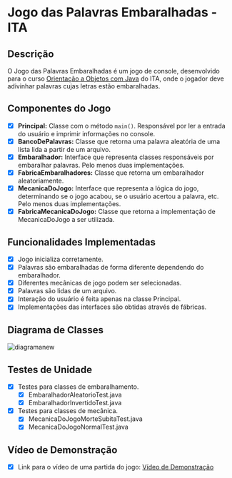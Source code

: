 # Jogo das Palavras Embaralhadas - ITA

## Descrição
O Jogo das Palavras Embaralhadas é um jogo de console, desenvolvido para o curso [Orientação a Objetos com Java](https://www.coursera.org/learn/orientacao-a-objetos-com-java) do ITA, onde o jogador deve adivinhar palavras cujas letras estão embaralhadas.

## Componentes do Jogo

- [x] **Principal:** Classe com o método `main()`. Responsável por ler a entrada do usuário e imprimir informações no console.
- [x] **BancoDePalavras:** Classe que retorna uma palavra aleatória de uma lista lida a partir de um arquivo.
- [x] **Embaralhador:** Interface que representa classes responsáveis por embaralhar palavras. Pelo menos duas implementações.
- [x] **FabricaEmbaralhadores:** Classe que retorna um embaralhador aleatoriamente.
- [x] **MecanicaDoJogo:** Interface que representa a lógica do jogo, determinando se o jogo acabou, se o usuário acertou a palavra, etc. Pelo menos duas implementações.
- [x] **FabricaMecanicaDoJogo:** Classe que retorna a implementação de MecanicaDoJogo a ser utilizada.

## Funcionalidades Implementadas

- [x] Jogo inicializa corretamente.
- [x] Palavras são embaralhadas de forma diferente dependendo do embaralhador.
- [x] Diferentes mecânicas de jogo podem ser selecionadas.
- [x] Palavras são lidas de um arquivo.
- [x] Interação do usuário é feita apenas na classe Principal.
- [x] Implementações das interfaces são obtidas através de fábricas.

## Diagrama de Classes
![diagramanew](https://github.com/user-attachments/assets/fcdbcfee-cac0-4f6e-b243-a509bdfc03cc)

## Testes de Unidade

- [x] Testes para classes de embaralhamento.
    - [x] EmbaralhadorAleatorioTest.java
    - [x] EmbaralhadorInvertidoTest.java
- [x] Testes para classes de mecânica.
    - [x] MecanicaDoJogoMorteSubitaTest.java
    - [x] MecanicaDoJogoNormalTest.java

## Vídeo de Demonstração
- [x] Link para o vídeo de uma partida do jogo: [Vídeo de Demonstração](https://youtu.be/7fmfJ5CnFPg)
